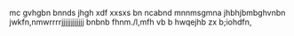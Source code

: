 mc
gvhgbn 
bnnds
jhgh
xdf
xxsxs
 bn
ncabnd
mnnmsgmna 
jhbhjbmbghvnbn jwkfn,nmwrrrrjjjjjjjjjjjj
bnbnb
fhnm./l,mfh
vb b
hwqejhb zx
b;iohdfn,
